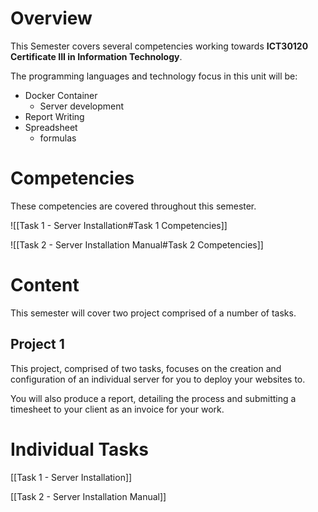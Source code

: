 # Overview
This Semester covers several competencies working towards **ICT30120 Certificate III in Information Technology**.

The programming languages and technology focus in this unit will be:
- Docker Container
	- Server development
- Report Writing
- Spreadsheet
	- formulas

# Competencies
These competencies are covered throughout this semester.

![[Task 1 - Server Installation#Task 1 Competencies]]

![[Task 2 - Server Installation Manual#Task 2 Competencies]]
# Content
This semester will cover two project comprised of a number of tasks.

## Project 1

This project, comprised of two tasks, focuses on the creation and configuration of an individual server for you to deploy your websites to.

You will also produce a report, detailing the process and submitting a timesheet to your client as an invoice for your work.

# Individual Tasks

[[Task 1 - Server Installation]]

[[Task 2 - Server Installation Manual]]



